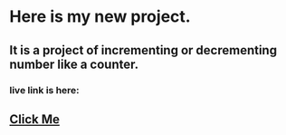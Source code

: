 # Here is my new project.
## It is a project of incrementing or decrementing number like a counter.
### live link is here:
## <a href="https://nhnahid45.github.io/2.-Counter/">Click Me</a>
